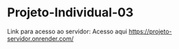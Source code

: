 # Projeto-Individual-03
Link para acesso ao servidor: Acesso aqui
https://projeto-servidor.onrender.com/
